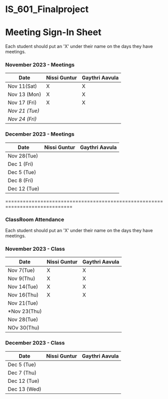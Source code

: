 # IS_601_Finalproject

# Meeting Sign-In Sheet

Each student should put an 'X' under their name on the days they have meetings.

### November 2023 - Meetings

| Date           | Nissi Guntur |Gaythri Aavula |
|-------------   |-----------   |-----------    |         
| Nov  11(Sat)   |      X       |     X          |           
| Nov 13 (Mon)   |      X       |     X          |           
| Nov 17 (Fri)   |      X       |     X          |           
| *Nov 21 (Tue)* |              |               |            
| *Nov 24 (Fri)* |              |               |           

           

### December 2023 - Meetings

| Date           | Nissi Guntur |Gaythri Aavula |
|-------------   |-----------   |-----------    |
| Nov 28(Tue)    |              |               |           
| Dec 1 (Fri)    |              |               |           
| Dec 5 (Tue)    |              |               |           
| Dec 8 (Fri)    |              |               |           
| Dec 12 (Tue)   |              |               |  

=============================================================================


### ClassRoom Attendance

Each student should put an 'X' under their name on the days they have meetings.

### November 2023 - Class

| Date            | Nissi Guntur |Gaythri Aavula |
|-------------    |-----------   |-----------    |         
| Nov   7(Tue)    |      X       |     X         |           
| Nov   9(Thu)    |      X       |     X         |           
| Nov   14(Tue)   |      X       |     X          |           
| Nov   16(Thu)   |      X       |     X          |            
| Nov   21(Tue)   |              |               |      
|*Nov   23(Thu)   |              |               | 
| Nov   28(Tue)   |              |               | 
| NOv   30(Thu)   |              |               | 
           

### December 2023 - Class

| Date           | Nissi Guntur |Gaythri Aavula |
|-------------   |-----------   |-----------    |         
| Dec 5 (Tue)    |              |               |           
| Dec 7 (Thu)    |              |               |           
| Dec 12 (Tue)   |              |               |           
| Dec 13 (Wed)   |              |               | 
